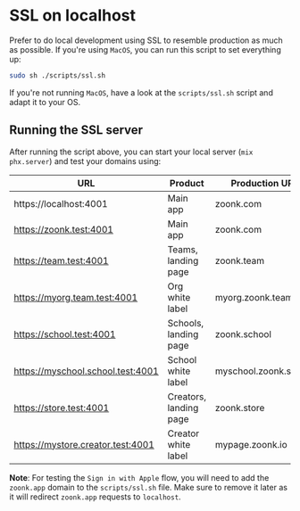 # SSL on localhost

Prefer to do local development using SSL to resemble production as much as possible. If you're using `MacOS`, you can run this script to set everything up:

```sh
sudo sh ./scripts/ssl.sh
```

If you're not running `MacOS`, have a look at the `scripts/ssl.sh` script and adapt it to your OS.

## Running the SSL server

After running the script above, you can start your local server (`mix phx.server`) and test your domains using:

| URL                               | Product                | Production URL        |
| --------------------------------- | ---------------------- | --------------------- |
| https://localhost:4001            | Main app               | zoonk.com             |
| https://zoonk.test:4001           | Main app               | zoonk.com             |
| https://team.test:4001            | Teams, landing page    | zoonk.team            |
| https://myorg.team.test:4001      | Org white label        | myorg.zoonk.team      |
| https://school.test:4001          | Schools, landing page  | zoonk.school          |
| https://myschool.school.test:4001 | School white label     | myschool.zoonk.school |
| https://store.test:4001           | Creators, landing page | zoonk.store           |
| https://mystore.creator.test:4001 | Creator white label    | mypage.zoonk.io       |

**Note**: For testing the `Sign in with Apple` flow, you will need to add the `zoonk.app` domain to the `scripts/ssl.sh` file. Make sure to remove it later as it will redirect `zoonk.app` requests to `localhost`.
